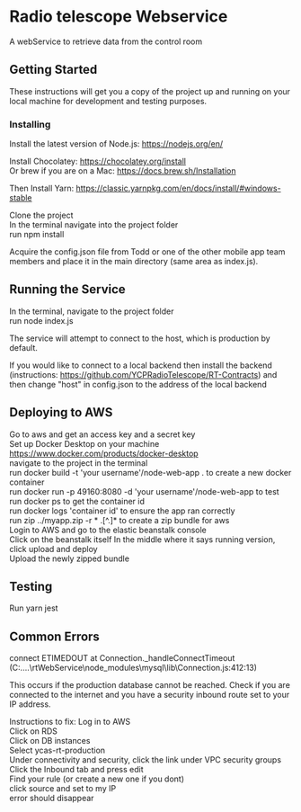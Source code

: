 # Radio telescope Webservice

A  webService to retrieve data from the control room

## Getting Started

These instructions will get you a copy of the project up and running on your local machine for development and testing purposes.

### Installing

Install the latest version of Node.js: https://nodejs.org/en/

Install Chocolatey: https://chocolatey.org/install<br>
Or brew if you are on a Mac: https://docs.brew.sh/Installation <br>

Then Install Yarn: https://classic.yarnpkg.com/en/docs/install/#windows-stable


Clone the project<br/>
In the terminal navigate into the project folder<br/>
run npm install<br/> 

Acquire the config.json file from Todd or one of the other mobile app team members
and place it in the main directory (same area as index.js).
## Running the Service

In the terminal, navigate to the project folder<br/>
run node index.js

The service will attempt to connect to the host, which is production by default.

If you would like to connect to a local backend then install the backend (instructions: https://github.com/YCPRadioTelescope/RT-Contracts)
 and then change "host" in config.json to the address of the local backend
## Deploying to AWS

Go to aws and get an access key and a secret key<br/>
Set up Docker Desktop on your machine https://www.docker.com/products/docker-desktop<br/>
navigate to the project in the terminal<br/>
run docker build -t 'your username'/node-web-app . to create a new docker container <br/>
run docker run -p 49160:8080 -d 'your username'/node-web-app to test <br/>
run docker ps to get the container id<br/>
run docker logs 'container id' to ensure the app ran correctly<br/>
run  zip ../myapp.zip -r * .[^.]* to create a zip bundle for aws<br/>
Login to AWS and go to the elastic beanstalk console<br/>
Click on the beanstalk itself 
In the middle where it says running version, click upload and deploy<br/>
Upload the newly zipped bundle<br/>


## Testing

Run yarn jest

## Common Errors

connect ETIMEDOUT
    at Connection._handleConnectTimeout (C:\....\rtWebService\node_modules\mysql\lib\Connection.js:412:13)
    
This occurs if the production database cannot be reached.
Check if you are connected to the internet and you have a security inbound route set to your IP address.

Instructions to fix:
Log in to AWS <br/>
Click on RDS <br/>
Click on DB instances <br/>
Select ycas-rt-production <br/>
Under connectivity and security, click the link under VPC security groups <br/>
Click the Inbound tab and press edit<br/>
Find your rule (or create a new one if you dont)<br/>
click source and set to my IP<br/>
error should disappear<br/>

  


